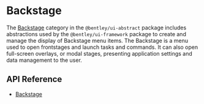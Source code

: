 # Backstage

The [Backstage]($ui-abstract:Backstage) category in the `@bentley/ui-abstract` package includes
abstractions used by the `@bentley/ui-framework` package to create and manage the display of Backstage menu items.
The Backstage is a menu used to open frontstages and launch tasks and commands.
It can also open full-screen overlays, or modal stages, presenting application settings and data management to the user.

## API Reference

* [Backstage]($ui-abstract:Backstage)
